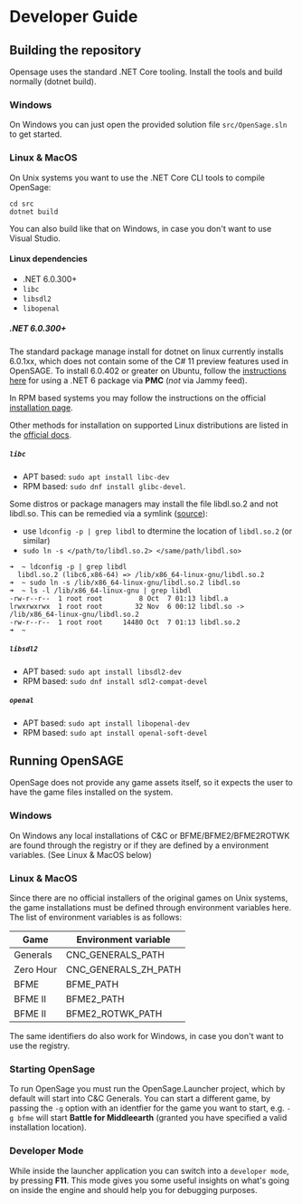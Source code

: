 # Developer Guide

## Building the repository

Opensage uses the standard .NET Core tooling. Install the tools and build normally (dotnet build).

### Windows

On Windows you can just open the provided solution file `src/OpenSage.sln` to get started.

### Linux & MacOS

On Unix systems you want to use the .NET Core CLI tools to compile OpenSage:

```shell
cd src
dotnet build
```

You can also build like that on Windows, in case you don't want to use Visual Studio.

#### Linux dependencies

- .NET 6.0.300+
- `libc`
- `libsdl2`
- `libopenal`

##### .NET 6.0.300+

The standard package manage install for dotnet on linux currently installs 6.0.1xx, which does not contain some of the C# 11 preview features used in OpenSAGE. To install 6.0.402 or greater on Ubuntu, follow the [instructions here](https://github.com/dotnet/core/issues/7699) for using a .NET 6 package via **PMC** (_not_ via Jammy feed).

In RPM based systems you may follow the instructions on the official [installation page](https://learn.microsoft.com/en-us/dotnet/core/install/linux-fedora?tabs=dotnet8).

Other methods for installation on supported Linux distributions are listed in the [official docs](https://learn.microsoft.com/en-us/dotnet/core/install/linux).

##### `libc`

- APT based: `sudo apt install libc-dev`
- RPM based: `sudo dnf install glibc-devel`.

Some distros or package managers may install the file libdl.so.2 and not libdl.so. This can be remedied via a symlink ([source](https://github.com/mellinoe/veldrid/issues/143#issuecomment-446096640)):

- use `ldconfig -p | grep libdl` to dtermine the location of `libdl.so.2` (or similar)
- `sudo ln -s </path/to/libdl.so.2> </same/path/libdl.so>`

```shell
➜  ~ ldconfig -p | grep libdl
  libdl.so.2 (libc6,x86-64) => /lib/x86_64-linux-gnu/libdl.so.2
➜  ~ sudo ln -s /lib/x86_64-linux-gnu/libdl.so.2 libdl.so
➜  ~ ls -l /lib/x86_64-linux-gnu | grep libdl
-rw-r--r--  1 root root         8 Oct  7 01:13 libdl.a
lrwxrwxrwx  1 root root        32 Nov  6 00:12 libdl.so -> /lib/x86_64-linux-gnu/libdl.so.2
-rw-r--r--  1 root root     14480 Oct  7 01:13 libdl.so.2
➜  ~ 
```

##### `libsdl2`

- APT based: `sudo apt install libsdl2-dev`
- RPM based: `sudo dnf install sdl2-compat-devel`

##### `openal`

- APT based: `sudo apt install libopenal-dev`
- RPM based: `sudo apt install openal-soft-devel`

## Running OpenSAGE

OpenSage does not provide any game assets itself, so it expects the user to have the game files installed on the system.

### Windows

On Windows any local installations of C&C or BFME/BFME2/BFME2ROTWK are found through the registry or if they are defined by a environment variables. (See Linux & MacOS below)

### Linux & MacOS

Since there are no official installers of the original games on Unix systems, the game installations must be defined through environment variables here. The list of environment variables is as follows:

| Game      | Environment variable |
| --------- | -------------------- |
| Generals  | CNC_GENERALS_PATH    |
| Zero Hour | CNC_GENERALS_ZH_PATH |
| BFME      | BFME_PATH            |
| BFME II   | BFME2_PATH           |
| BFME II   | BFME2_ROTWK_PATH     |

The same identifiers do also work for Windows, in case you don't want to use the registry.

### Starting OpenSage

To run OpenSage you must run the OpenSage.Launcher project, which by default will start into C&C Generals. You can start a different game,
by passing the `-g` option with an identfier for the game you want to start, e.g. `-g bfme` will start **Battle for Middleearth** (granted you have specified a valid installation location).

### Developer Mode

While inside the launcher application you can switch into a `developer mode`, by pressing **F11**. This mode gives you some useful insights on what's going on inside the engine and should help you for debugging purposes.
